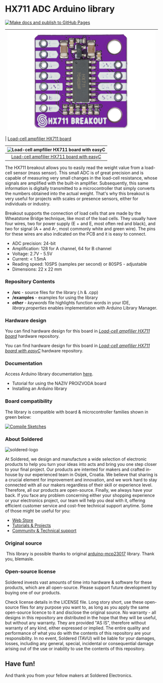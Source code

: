 # HX711 ADC Arduino library

[![Make docs and publish to GitHub Pages](https://github.com/SolderedElectronics/Soldered-HX711-ADC-For-Weight-Scales-Arduino-Library/actions/workflows/make_docs.yml/badge.svg?branch=dev)](https://github.com/SolderedElectronics/Soldered-HX711-ADC-For-Weight-Scales-Arduino-Library/actions/workflows/make_docs.yml)

| ![Load-cell ampfilier HX711 board](https://github.com/SolderedElectronics/Load-cell-ampfilier-HX711-board-hardware-design/blob/main/OUTPUTS/V1.1.1/333005.jpg) |
| :------------------------------------------------------------------------------------------------------------------------------------------------------------: |

| [Load-cell ampfilier HX711 board](https://www.solde.red/333005)

| ![Load-cell ampfilier HX711 board with easyC](https://upload.wikimedia.org/wikipedia/commons/8/8f/Example_image.svg) |
| :------------------------------------------------------------------------------------------------------------------: |
|                      [Load-cell ampfilier HX711 board with easyC](https://www.solde.red/333006)                      |

The HX711 breakout allows you to easily read the weight value from a load-cell sensor (mass sensor). This small ADC is of great precision and is capable of measuring very small changes in the load-cell resistance, whose signals are amplified with the built-in amplifier. Subsequently, this same information is digitally transmitted to a microcontroller that simply converts the numbers obtained into the actual weight. That's why this breakout is very useful for projects with scales or presence sensors, either for individuals or industry.

Breakout supports the connection of load cells that are made by the Wheatstone Bridge technique, like most of the load cells. They usually have four wires, two for power supply (E + and E, most often red and black), and two for signal (A + and A-, most commonly white and green wire). The pins for these wires are also indicated on the PCB and it is easy to connect.

- ADC precision: 24-bit
- Amplification: 128 for A channel, 64 for B channel
- Voltage: 2.7V - 5.5V
- Current: < 1.5mA
- Reading speed: 10SPS (samples per second) or 80SPS - adjustable
- Dimensions: 22 x 22 mm

### Repository Contents

- **/src** - source files for the library (.h & .cpp)
- **/examples** - examples for using the library
- **_other_** - _keywords_ file highlights function words in your IDE, _library.properties_ enables implementation with Arduino Library Manager.

### Hardware design

You can find hardware design for this board in [_Load-cell ampfilier HX711 board_](https://github.com/SolderedElectronics/Load-cell-ampfilier-HX711-board-hardware-design) hardware repository.

You can find hardware design for this board in [_Load-cell ampfilier HX711 board with easyC_](https://github.com/SolderedElectronics/Load-cell-ampfilier-HX711-board-with-easy-C-hardware-design) hardware repository.

### Documentation

Access Arduino library documentation [here](https://SolderedElectronics.github.io/Soldered-HX711-ADC-For-Weight-Scales-Arduino-Library/).

- Tutorial for using the NAZIV PROIZVODA board
- Installing an Arduino library

### Board compatibility

The library is compatible with board & microcontroller families shown in green below:

[![Compile Sketches](http://github-actions.40ants.com/e-radionicacom/Soldered-HX711-ADC-For-Weight-Scales-Arduino-Library/matrix.svg?branch=dev&only=Compile%20Sketches)](https://github.com/SolderedElectronics/Soldered-HX711-ADC-For-Weight-Scales-Arduino-Library/actions/workflows/compile_test.yml)

### About Soldered

<img src="https://raw.githubusercontent.com/e-radionicacom/Soldered-HX711-ADC-For-Weight-Scales-Arduino-Library/dev/extras/Soldered-logo-color.png" alt="soldered-logo" width="500"/>

At Soldered, we design and manufacture a wide selection of electronic products to help you turn your ideas into acts and bring you one step closer to your final project. Our products are intented for makers and crafted in-house by our experienced team in Osijek, Croatia. We believe that sharing is a crucial element for improvement and innovation, and we work hard to stay connected with all our makers regardless of their skill or experience level. Therefore, all our products are open-source. Finally, we always have your back. If you face any problem concerning either your shopping experience or your electronics project, our team will help you deal with it, offering efficient customer service and cost-free technical support anytime. Some of those might be useful for you:

- [Web Store](https://www.soldered.com/shop)
- [Tutorials & Projects](https://soldered.com/learn)
- [Community & Technical support](https://soldered.com/community)

### Original source

​
This library is possible thanks to original [arduino-mcp23017](https://github.com/blemasle/arduino-mcp23017) library. Thank you, blemasle.

### Open-source license

Soldered invests vast amounts of time into hardware & software for these products, which are all open-source. Please support future development by buying one of our products.

Check license details in the LICENSE file. Long story short, use these open-source files for any purpose you want to, as long as you apply the same open-source licence to it and disclose the original source. No warranty - all designs in this repository are distributed in the hope that they will be useful, but without any warranty. They are provided "AS IS", therefore without warranty of any kind, either expressed or implied. The entire quality and performance of what you do with the contents of this repository are your responsibility. In no event, Soldered (TAVU) will be liable for your damages, losses, including any general, special, incidental or consequential damage arising out of the use or inability to use the contents of this repository.

## Have fun!

And thank you from your fellow makers at Soldered Electronics.
